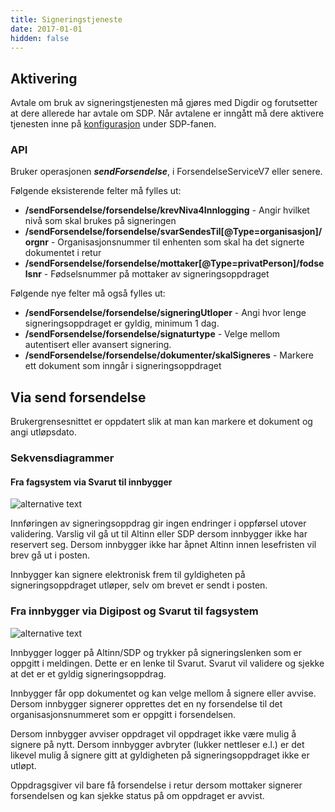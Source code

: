 ```yaml
---
title: Signeringstjeneste
date: 2017-01-01
hidden: false
---
```

## Aktivering
Avtale om bruk av signeringstjenesten må gjøres med Digdir og forutsetter at dere allerede har avtale om SDP. Når avtalene er inngått må dere aktivere tjenesten inne på [konfigurasjon](https://svarut.ks.no/konfigurasjon/#/) under SDP-fanen.

<a name="api"></a>
### API
Bruker operasjonen _**sendForsendelse**_, i ForsendelseServiceV7 eller senere.

Følgende eksisterende felter må fylles ut:

* **/sendForsendelse/forsendelse/krevNiva4Innlogging** - Angir hvilket nivå som skal brukes på signeringen
* **/sendForsendelse/forsendelse/svarSendesTil[@Type=organisasjon]/orgnr** - Organisasjonsnummer til enhenten som skal ha det signerte dokumentet i retur
* **/sendForsendelse/forsendelse/mottaker[@Type=privatPerson]/fodselsnr** - Fødselsnummer på mottaker av signeringsoppdraget

Følgende nye felter må også fylles ut:

* **/sendForsendelse/forsendelse/signeringUtloper** - Angi hvor lenge signeringsoppdraget er gyldig, minimum 1 dag.
* **/sendForsendelse/forsendelse/signaturtype** - Velge mellom autentisert eller avansert signering.
* **/sendForsendelse/forsendelse/dokumenter/skalSigneres** - Markere ett dokument som inngår i signeringsoppdraget

## Via send forsendelse
Brukergrensesnittet er oppdatert slik at man kan markere et dokument og angi utløpsdato.

<a name="Sekvensdiagrammer"></a>
### Sekvensdiagrammer
#### Fra fagsystem via Svarut til innbygger
![alternative text](http://www.plantuml.com/plantuml/proxy?src=https://raw.githubusercontent.com/ks-no/svarut-dokumentasjon/master/signering/puml/fagsystem.puml?2)

Innføringen av signeringsoppdrag gir ingen endringer i oppførsel utover validering. Varslig vil gå ut til Altinn eller SDP dersom innbygger ikke har reservert seg. Dersom innbygger ikke har åpnet Altinn innen lesefristen vil brev gå ut i posten.

Innbygger kan signere elektronisk frem til gyldigheten på signeringsoppdraget utløper, selv om brevet er sendt i posten.
  
### Fra innbygger via Digipost og Svarut til fagsystem
![alternative text](http://www.plantuml.com/plantuml/proxy?src=https://raw.githubusercontent.com/ks-no/svarut-dokumentasjon/master/signering/puml/innbygger.puml?2)

Innbygger logger på Altinn/SDP og trykker på signeringslenken som er oppgitt i meldingen. Dette er en lenke til Svarut. Svarut vil validere og sjekke at det er et gyldig signeringsoppdrag. 

Innbygger får opp dokumentet og kan velge mellom å signere eller avvise. Dersom innbygger signerer opprettes det en ny forsendelse til det organisasjonsnummeret som er oppgitt i forsendelsen. 

Dersom innbygger avviser oppdraget vil oppdraget ikke være mulig å signere på nytt. Dersom innbygger avbryter (lukker nettleser e.l.) er det likevel mulig å signere gitt at gyldigheten på signeringsoppdraget ikke er utløpt.

Oppdragsgiver vil bare få forsendelse i retur dersom mottaker signerer forsendelsen og kan sjekke status på om oppdraget er avvist.
